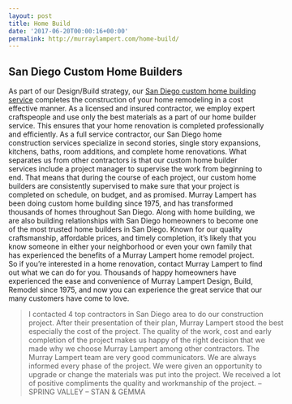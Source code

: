 ```yaml
---
layout: post
title: Home Build
date: '2017-06-20T00:00:16+00:00'
permalink: http://murraylampert.com/home-build/
---
```

<h2>San Diego Custom Home Builders</h2>
As part of our Design/Build strategy, our <a href="http://murraylampert.com">San Diego custom home building service</a> completes the construction of your home remodeling in a cost effective manner. As a licensed and insured contractor, we employ expert craftspeople and use only the best materials as a part of our home builder service. This ensures that your home renovation is completed professionally and efficiently. As a full service contractor, our San Diego home construction services specialize in second stories, single story expansions, kitchens, baths, room additions, and complete home renovations. What separates us from other contractors is that our custom home builder services include a project manager to supervise the work from beginning to end. That means that during the course of each project, our custom home builders are consistently supervised to make sure that your project is completed on schedule, on budget, and as promised. Murray Lampert has been doing custom home building since 1975, and has transformed thousands of homes throughout San Diego. Along with home building, we are also building relationships with San Diego homeowners to become one of the most trusted home builders in San Diego. Known for our quality craftsmanship, affordable prices, and timely completion, it’s likely that you know someone in either your neighborhood or even your own family that has experienced the benefits of a Murray Lampert home remodel project. So if you’re interested in a home renovation, contact Murray Lampert to find out what we can do for you. Thousands of happy homeowners have experienced the ease and convenience of Murray Lampert Design, Build, Remodel since 1975, and now you can experience the great service that our many customers have come to love.
<blockquote style="width: 100%;">I contacted 4 top contractors in San Diego area to do our construction project. After their presentation of their plan, Murray Lampert stood the best especially the cost of the project. The quality of the work, cost and early completion of the project makes us happy of the right decision that we made why we choose Murray Lampert among other contractors. The Murray Lampert team are very good communicators. We are always informed every phase of the project. We were given an opportunity to upgrade or change the materials was put into the project. We received a lot of positive compliments the quality and workmanship of the project.
<span class="author">–SPRING VALLEY – STAN &amp; GEMMA</span></blockquote>
&nbsp;
